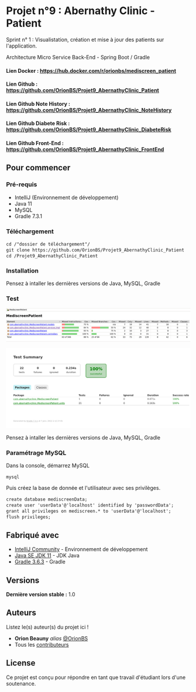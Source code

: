 # Projet n°9 : Abernathy Clinic - Patient

Sprint n° 1 : Visualistation, création et mise à jour des patients sur l'application.

Architecture Micro Service Back-End - Spring Boot / Gradle

#### Lien Docker : https://hub.docker.com/r/orionbs/mediscreen_patient

#### Lien Github : https://github.com/OrionBS/Projet9_AbernathyClinic_Patient

#### Lien Github Note History : https://github.com/OrionBS/Projet9_AbernathyClinic_NoteHistory
#### Lien Github Diabete Risk : https://github.com/OrionBS/Projet9_AbernathyClinic_DiabeteRisk
#### Lien Github Front-End : https://github.com/OrionBS/Projet9_AbernathyClinic_FrontEnd

## Pour commencer

### Pré-requis

- IntelliJ (Environnement de développement)
- Java 11
- MySQL
- Gradle 7.3.1

### Téléchargement

```
cd /"dossier de téléchargement"/
git clone https://github.com/OrionBS/Projet9_AbernathyClinic_Patient
cd /Projet9_AbernathyClinic_Patient
```

### Installation

Pensez à intaller les dernières versions de Java, MySQL, Gradle

### Test

![img.png](img.png)

![img_1.png](img_1.png)

Pensez à intaller les dernières versions de Java, MySQL, Gradle

### Paramétrage MySQL

Dans la console, démarrez MySQL
```
mysql
```
Puis créez la base de donnée et l'utilisateur avec ses privilèges.
```
create database mediscreenData;
create user 'userData'@'localhost' identified by 'passwordData';
grant all privileges on mediscreen.* to 'userData'@'localhost';
flush privileges;
```

## Fabriqué avec

* [IntelliJ Community](https://www.jetbrains.com/idea/download/#section=windows) - Environnement de développement
* [Java SE JDK 11](https://www.oracle.com/java/technologies/javase-jdk11-downloads.html) - JDK Java
* [Gradle 3.6.3](https://gradle.org/install/) - Gradle

## Versions

**Dernière version stable :** 1.0

## Auteurs
Listez le(s) auteur(s) du projet ici !
* **Orion Beauny** _alias_ [@OrionBS](https://github.com/OrionBS)
* Tous les [contributeurs](https://github.com/OrionBS/Projet9_AbernathyClinic_Patient/contributors)

## License

Ce projet est conçu pour répondre en tant que travail d'étudiant lors d'une soutenance.
